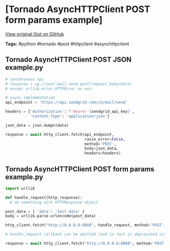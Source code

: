 # [Tornado AsyncHTTPClient POST form params example] 

[View original Gist on GitHub](https://gist.github.com/Integralist/7c4cbd811acb2d9719b5288198a1882b)

**Tags:** #python #tornado #post #httpclient #asynchttpclient

## Tornado AsyncHTTPClient POST JSON example.py

```python
# synchronous api
# response = sg.client.mail.send.post(request_body=data)
# except urllib.error.HTTPError as exc:

# async implementation
api_endpoint = 'https://api.sendgrid.com/v3/mail/send'

headers = {'Authorization': f'Bearer {sendgrid_api_key}',
           'Content-Type': 'application/json'}

json_data = json.dumps(data)

response = await http_client.fetch(api_endpoint,
                                   raise_error=False,
                                   method='POST',
                                   body=json_data,
                                   headers=headers)
```

## Tornado AsyncHTTPClient POST form params example.py

```python
import urllib

def handle_request(http_response):
  # do something with HTTPResponse object

post_data = { 'data': 'test data' }
body = urllib.parse.urlencode(post_data)

http_client.fetch("http://0.0.0.0:8888", handle_request, method='POST', headers=None, body=body)

# handle_request callback can be omitted (and in fact is deprecated since Tornado version 5.1)

response = await http_client.fetch("http://0.0.0.0:8888", method='POST', headers=None, body=body)
```

